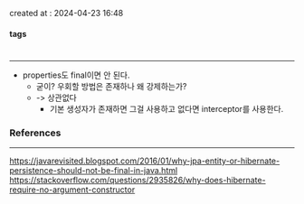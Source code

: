 created at : 2024-04-23 16:48

#### tags

#

--- 

- properties도 final이면 안 된다.
	- 굳이? 우회할 방법은 존재하나 왜 강제하는가?
	- -> 상관없다
		- 기본 생성자가 존재하면 그걸 사용하고 없다면 interceptor를 사용한다.

### References
---
[]()
https://javarevisited.blogspot.com/2016/01/why-jpa-entity-or-hibernate-persistence-should-not-be-final-in-java.html
https://stackoverflow.com/questions/2935826/why-does-hibernate-require-no-argument-constructor